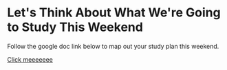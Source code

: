 # Let's Think About What We're Going to Study This Weekend
Follow the google doc link below to map out your study plan this weekend.

[Click meeeeeee](https://docs.google.com/forms/d/e/1FAIpQLSdXLAoRGDVF8XFWTlh2eZChPmwDCtavgfdKxKMXrTsqjycPkw/viewform?usp=sf_link)
